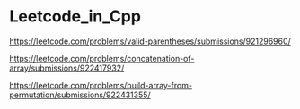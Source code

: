 # Leetcode_in_Cpp

https://leetcode.com/problems/valid-parentheses/submissions/921296960/

https://leetcode.com/problems/concatenation-of-array/submissions/922417932/

https://leetcode.com/problems/build-array-from-permutation/submissions/922431355/